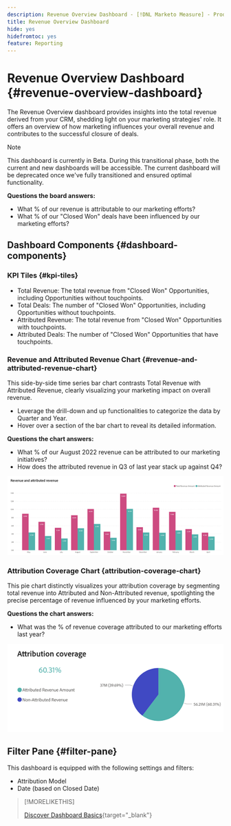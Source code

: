 ```yaml
---
description: Revenue Overview Dashboard - [!DNL Marketo Measure] - Product
title: Revenue Overview Dashboard
hide: yes
hidefromtoc: yes
feature: Reporting
---
```

# Revenue Overview Dashboard {#revenue-overview-dashboard}

The Revenue Overview dashboard provides insights into the total revenue derived from your CRM, shedding light on your marketing strategies' role. It offers an overview of how marketing influences your overall revenue and contributes to the successful closure of deals.

>[!NOTE]
>
>This dashboard is currently in Beta. During this transitional phase, both the current and new dashboards will be accessible. The current dashboard will be deprecated once we've fully transitioned and ensured optimal functionality.

**Questions the board answers:**

* What % of our revenue is attributable to our marketing efforts?
* What % of our "Closed Won" deals have been influenced by our marketing efforts?

## Dashboard Components {#dashboard-components}

### KPI Tiles {#kpi-tiles}

* Total Revenue: The total revenue from "Closed Won" Opportunities, including Opportunities without touchpoints.
* Total Deals: The number of "Closed Won" Opportunities, including Opportunities without touchpoints.
* Attributed Revenue: The total revenue from "Closed Won" Opportunities with touchpoints.
* Attributed Deals: The number of "Closed Won" Opportunities that have touchpoints.

### Revenue and Attributed Revenue Chart {#revenue-and-attributed-revenue-chart}

This side-by-side time series bar chart contrasts Total Revenue with Attributed Revenue, clearly visualizing your marketing impact on overall revenue.

* Leverage the drill-down and up functionalities to categorize the data by Quarter and Year.
* Hover over a section of the bar chart to reveal its detailed information.

**Questions the chart answers:**

  * What % of our August 2022 revenue can be attributed to our marketing initiatives?
  * How does the attributed revenue in Q3 of last year stack up against Q4?

![](assets/revenue-overview-dashboard-1.png)

### Attribution Coverage Chart {attribution-coverage-chart}

This pie chart distinctly visualizes your attribution coverage by segmenting total revenue into Attributed and Non-Attributed revenue, spotlighting the precise percentage of revenue influenced by your marketing efforts.

**Questions the chart answers:**

* What was the % of revenue coverage attributed to our marketing efforts last year?

![](assets/revenue-overview-dashboard-2.png)

## Filter Pane {#filter-pane}

This dashboard is equipped with the following settings and filters:

* Attribution Model
* Date (based on Closed Date)

>[!MORELIKETHIS]
>
>[Discover Dashboard Basics](/help/marketo-measure-discover-ui/dashboards/discover-dashboard-basics.md){target="_blank"}
